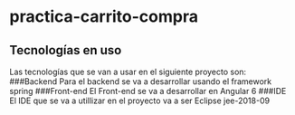 # practica-carrito-compra
## Tecnologías en uso
Las tecnologías que se van a usar en el siguiente proyecto son:
###Backend
Para el backend se va a desarrollar usando el framework spring
###Front-end
El Front-end se va a desarrollar en Angular 6
###IDE
El IDE que se va a utillizar en el proyecto va a ser Eclipse jee-2018-09